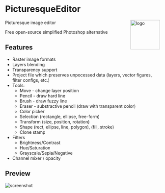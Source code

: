 # PicturesqueEditor

<img alt="logo" src="https://user-images.githubusercontent.com/8505995/52524072-73764b80-2ca1-11e9-8788-12723b36ea31.png" width="96" align=right>

Picturesque image editor

Free open-source simplified Photoshop alternative

## Features
* Raster image formats
* Layers blending
* Transparency support
* Project file which preserves unpocessed data (layers, vector figures, filter configs, etc.)
* Tools:
  * Move - change layer position
  * Pencil - draw hard line
  * Brush - draw fuzzy line
  * Eraser - substractive pencil (draw with transparent color)
  * Color picker
  * Selection (rectangle, ellipse, free-form)
  * Transform (size, position, rotation)
  * Shape (rect, ellipse, line, polygon), (fill, stroke)
  * Clone stamp
* Filters
  * Brightness/Contrast
  * Hue/Saturation
  * Grayscale/Sepia/Negative
* Channel mixer / opacity

## Preview
![screenshot](https://user-images.githubusercontent.com/8505995/52524517-6ad44400-2ca6-11e9-8deb-40d348018587.png)
